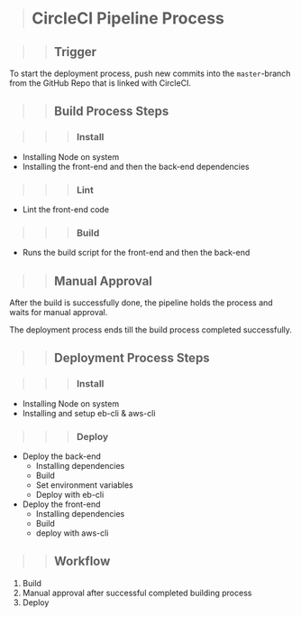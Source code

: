 > # CircleCI Pipeline Process

> > ## Trigger

To start the deployment process, push new commits into the `master`-branch from the GitHub Repo that is linked with CircleCI.

> > ## Build Process Steps

> > > ### Install

-   Installing Node on system
-   Installing the front-end and then the back-end dependencies

> > > ### Lint

-   Lint the front-end code

> > > ### Build

-   Runs the build script for the front-end and then the back-end

> > ## Manual Approval

After the build is successfully done, the pipeline holds the process and waits for manual approval.

The deployment process ends till the build process completed successfully.

> > ## Deployment Process Steps

> > > ### Install

-   Installing Node on system
-   Installing and setup eb-cli & aws-cli

> > > ### Deploy

-   Deploy the back-end
    -   Installing dependencies
    -   Build
    -   Set environment variables
    -   Deploy with eb-cli
-   Deploy the front-end
    -   Installing dependencies
    -   Build
    -   deploy with aws-cli

> > ## Workflow

1. Build
2. Manual approval after successful completed building process
3. Deploy
